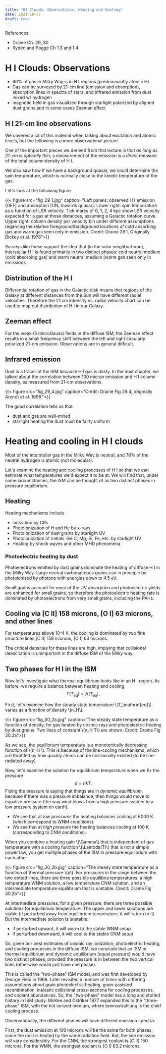 ```yaml
---
title: "HI Clouds: Observations, Heating and Cooling"
date: 2021-10-27
draft: true
---
```


References
* Draine Ch. 29, 30
* Ryden and Pogge Ch 1.3 and 1.4


# H I Clouds: Observations

* 60% of gas in Milky Way is in H I regions (predominantly atomic H). 
* Gas can be surveyed by 21-cm line (emission and absorption), absorption lines in spectra of stars, and infrared emission from dust mixed w/ hydrogen
* magnetic field in gas visualized through starlight polarized by aligned dust grains and in some cases Zeeman effect

## H I 21-cm line observations

We covered a lot of this material when talking about excitation and atomic levels, but the following is a more observational picture.

One of the important pieces we derived from that lecture is that *as long as 21-cm is optically thin*, a measurement of the emission is a *direct* measure of the total column density of H I.

We also saw how if we have a background quasar, we could determine the spin temperature, which is normally close to the kinetic temperature of the gas.

Let's look at the following figure

{{< figure src="fig_29_1.jpg" caption="Left panels: observed H I emission (OFF) and absorption (ON, towards quasar). Lower right: spin temperature as a function of LSR velocity. Tick marks of 0, 1, 2, 4 kpc show LSR velocity expected for a gas at those distances, assuming a Galactic rotation curve. Upper right: column density per velocity bin under different assumptions regarding the relative foreground/background locations of cold absorbing gas and warm gas seen only in emission. Credit: Draine 29.1, Originally Dickey et al. 1978">}}

Surveys like these support the idea that (in the solar neighborhood), interstellar H I is found primarily in two distinct phases: cold neutral medium (cold absorbing gas) and warm neutral medium (warm gas seen only in emission).

## Distribution of the H I

Differential rotation of gas in the Galactic disk means that regions of the Galaxy at different distances from the Sun will have different radial velocities. Therefore the 21 cm intensity vs. radial velocity chart can be used to map out distribution of H I in our Galaxy.

## Zeeman effect

For the weak (5 microGauss) fields in the diffuse ISM, the Zeeman effect results in a small frequency shift between the left and right circularly polarized 21-cm emission. Observations are in general difficult.

## Infrared emission

Dust is a tracer of the ISM because H I gas is dusty. In the dust chapter, we talked about the correlation between 100 micron emission and H I column density, as measured from 21-cm observations. 

{{< figure src="fig_29_4.jpg" caption="Credit: Draine Fig 29.4, originally Arendt et al. 1998.">}}

The good correlation tells us that 
* dust and gas are well-mixed
* starlight heating the dust must be fairly uniform

# Heating and cooling in H I clouds

Most of the interstellar gas in the Milky Way is neutral, and 78% of the neutral hydrogen is atomic (not molecular). 

Let's examine the heating and cooling processes of H I so that we can estimate what temperatures we'd expect it to be at. We will find that, under some circumstances, the ISM can be thought of as two distinct phases in pressure equilibrium.

## Heating

Heating mechanisms include

* ionization by CRs
* Photoionization of H and He by x-rays
* Photoionization of dust grains by starlight UV
* Photoionization of metals like C, Mg, Si, Fe, etc. by starlight UV
* Heating by shock waves and other MHD phenomena

### Photoelectric heating by dust

Photoelectrons emitted by dust grains dominate the heating of diffuse H I in the Milky Way. Large neutral carbonaceous grains can in principle be photoionized by photons with energies down to 4.5 eV. 

Small grains account for most of the UV absorption and photoelectric yields are enhanced for small grains, so therefore the photoelectric heating rate is dominated by photoelectrons from very small grains, including the PAHs.

## Cooling via [C II] 158 microns, [O I] 63 microns, and other lines

For temperatures above 10^4 K, the cooling is dominated by two fine structure lines [C II] 158 microns, [O I] 63 microns.

The critical densities for these lines are high, implying that collisional deexcitation is unimportant in the diffuse ISM of the Milky way.

## Two phases for H I in the ISM

Now let's investigate what thermal equilibrium looks like in an H I region. As before, we require a balance between heating and cooling
$$
\Gamma(T_\mathrm{eq}) = \Lambda(T_\mathrm{eq}).
$$

First, let's examine how the steady state temperature \\(T_\mathrm{eq}\\) varies as a function of density \\(n_H\\).

{{< figure src="fig_30_2a.jpg" caption="The steady state temperature as a function of density, for gas heated by cosmic rays and photoelectric heating by dust grains. Two lines of constant \\(n_H T\\) are shown. Credit: Draine Fig 30.2a">}}

As we see, the equilibrium temperature is a monotonically decreasing function of \\(n_H \\). This is because of the line-cooling mechanisms, which are throttled by how quickly atoms can be collisionally excited (to be line-radiated away).

Now, let's examine the solution for equilibrium temperature when we fix the *pressure*
$$
p = n k T.
$$
Fixing the pressure is saying that things are in *dynamic equilibrium*, because if there was a pressure imbalance, then things would move to equalize pressure (the way wind blows from a high pressure system to a low pressure system on earth).

* We see that at *low pressures* the heating balances cooling at 6000 K (which correspond to WNM conditions).
* We see that at *high pressure* the heating balances cooling at 100 K (corresponding to CNM conditions).

When you combine a heating gain \\(\Gamma\\) that is independent of gas temperature with a cooling function \\(\Lambda(T)\\) that is not a simple power law, you get multiple phases of the ISM in pressure equilibrium with each other.

{{< figure src="fig_30_2b.jpg" caption="The steady state temperature as a function of thermal pressure \\(p\\). For pressures in the range between the two dotted lines, there are three possible equilibria temperatures: a high temperature WNM solution, a low temperature CNM solution, and an intermediate temperature equilibrium that is unstable. Credit: Draine Fig 30.2b">}}

At intermediate pressures, for a given pressure, there are three possible solutions for equilibrium temperature. The upper and lower solutions are stable (if perturbed away from equilibrium temperature, it will return to it). But the intermediate solution is unstable:
* if perturbed upward, it will warm to the stable WNM setup
* if perturbed downward, it will cool to the stable CNM setup

So, given our best estimates of cosmic ray ionization, photoelectric heating, and cooling processes in the diffuse ISM, we conclude that an ISM in thermal equilibrium and dynamic equilibrium (equal pressure) would have two distinct phases, provided the pressure is in between the two vertical lines (otherwise would just have one phase).

This is called the "two-phase" ISM model, and was first developed by George Field in 1969. Later revisited a number of times with differing assumptions about grain photoelectric heating, grain-assisted recombination, inelastic collisional cross-sections for cooling processes, and coolant abundances. So, the "two-phase" model has a long and storied history in ISM study. McKee and Ostriker 1977 expanded this to the "three-phase" ISM, with the hot ionized medium, where bremsstrahlung is the chief cooling process.

Observationally, the different phases will have different emission spectra.

First, the dust emission at 100 microns will be the same for both phases, since the dust is heated by the same radiation field. But, the line emission will vary considerably. For the CNM, the strongest coolant is [C II] 150 microns. For the WMN, the strongest coolant is [O I] 63.2 microns. 